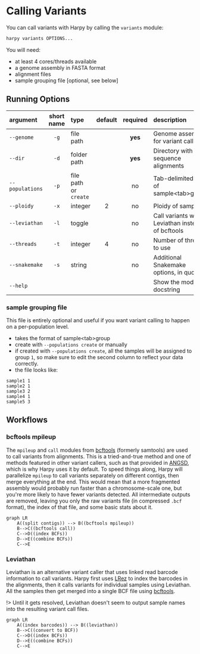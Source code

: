 # Calling Variants
You can call variants with Harpy by calling the `variants` module:
```bash
harpy variants OPTIONS... 
```
You will need:
- at least 4 cores/threads available
- a genome assembly in FASTA format
- alignment files
- sample grouping file [optional, see below]

## Running Options
| argument        | short name | type                  | default | required | description                                      |
|:----------------|:----------:|:----------------------|:-------:|:--------:|:-------------------------------------------------|
| `--genome`      |    `-g`    | file path             |         | **yes**  | Genome assembly for variant calling              |
| `--dir`         |    `-d`    | folder path           |         | **yes**  | Directory with sequence alignments               |
| `--populations` |    `-p`    | file path or `create` |         |    no    | Tab-delimited file of sample\<tab\>group         |
| `--ploidy`      |    `-x`    | integer               |    2    |    no    | Ploidy of samples                                |
| `--leviathan`   |    `-l`    | toggle                |         |    no    | Call variants with Leviathan instead of bcftools |
| `--threads`     |    `-t`    | integer               |    4    |    no    | Number of threads to use                         |
| `--snakemake`   |    `-s`    | string                |         |    no    | Additional Snakemake options, in quotes          |
| `--help`        |            |                       |         |          | Show the module docstring                        | 

### sample grouping file
This file is entirely optional and useful if you want variant calling to happen on a per-population level.
- takes the format of sample\<tab\>group
- create with `--populations create` or manually
- if created with `--populations create`, all the samples will be assigned to group `1`, so make sure to edit the second column to reflect your data correctly.
- the file looks like:
```
sample1 1
sample2 1
sample3 2
sample4 1
sample5 3
```

## Workflows
### bcftools mpileup
The `mpileup` and `call` modules from [bcftools](https://samtools.github.io/bcftools/bcftools.html) (formerly samtools) are used to call variants from alignments. This is a tried-and-true method and one of methods featured in other variant callers, such as that provided in [ANGSD](http://www.popgen.dk/angsd/index.php/Genotype_Likelihoods), which is why Harpy uses it by default. To speed things along, Harpy will parallelize `mpileup` to call variants separately on different contigs, then merge everything at the end. This would mean that a more fragmented assembly would probably run faster than a chromosome-scale one, but you're more likely to have fewer variants detected. All intermediate outputs are removed, leaving you only the raw variants file (in compressed `.bcf` format), the index of that file, and some basic stats about it.

```mermaid
graph LR
    A((split contigs)) --> B((bcftools mpileup))
    B-->C((bcftools call))
    C-->D((index BCFs))
    D-->E((combine BCFs))
    C-->E
```

### Leviathan
Leviathan is an alternative variant caller that uses linked read barcode information to call variants. Harpy first uses [LRez](https://github.com/morispi/LRez) to index the barcodes in the alignments, then it calls variants for individual samples using Leviathan. All the samples then get merged into a single BCF file using [bcftools](https://samtools.github.io/bcftools/bcftools.html).

!> Until it gets resolved, Leviathan doesn't seem to output sample names into the resulting variant call files.

```mermaid
graph LR
    A((index barcodes)) --> B((leviathan))
    B-->C((convert to BCF))
    C-->D((index BCFs))
    D-->E((combine BCFs))
    C-->E
```
